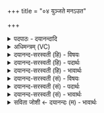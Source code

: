 +++
title = "०४ युञ्जते मनऽउत"

+++
<details><summary>पदपाठः - दयानन्दादि</summary>

यु॒ञ्जते॑। मनः॑। उ॒त। यु॒ञ्ज॒ते। धियः॑। विप्राः॑। विप्र॑स्य। बृ॒ह॒तः। वि॒प॒श्चित॒ इति॑ विपः॒ऽचितः॑। वि। होत्राः॑। द॒धे॒। व॒यु॒ना॒वित्। व॒यु॒ना॒विदिति॑ वयुन॒ऽवित्। एकः॑। इत्। म॒ही। दे॒वस्य॑। स॒वि॒तुः। परि॑ष्टुतिः। परि॑स्तुति॒रिति॒ परि॑ऽस्तुतिः। ४।
</details>

<details><summary>अधिमन्त्रम् (VC)</summary>

- सविता देवता
- प्रजापतिर्ऋषिः
- जगती
- निषादः
</details>

<details><summary>दयानन्द-सरस्वती (हि) - विषयः</summary>

योगाभ्यास करके मनुष्य क्या करें, यह विषय अगले मन्त्र में कहा है ॥
</details>

<details><summary>दयानन्द-सरस्वती (हि) - पदार्थः</summary>

पदार्थान्वयभाषाः -  जो (होत्राः) दान देने-लेने के स्वभाववाले (विप्राः) बुद्धिमान् पुरुष जिस (बृहतः) बड़े (विपश्चितः) सम्पूर्ण विद्याओं से युक्त आप्त पुरुष के समान वर्त्तमान (विप्रस्य) सब शास्त्रों के जाननेहारे बुद्धिमान् पुरुष से विद्याओं को प्राप्त हुए विद्वानों से विज्ञानयुक्त जन (सवितुः) सब जगत् को उत्पन्न और (देवस्य) सब के प्रकाशक जगदीश्वर की (मही) बड़ी (परिष्टुतिः) सब प्रकार की स्तुति है, उस तत्त्वज्ञान के विषय में जैसे (मनः) अपने चित्त को (युञ्जते) समाधान करते (उत) और (धियः) अपनी बुद्धियों को (युञ्जते) युक्त करते हैं, वैसे ही (वयुनावित्) प्रकृष्टज्ञानवाला (एकः) अन्य के सहाय की अपेक्षा से रहित (इत्) ही मैं (विदधे) विधान करता हूँ ॥४ ॥
</details>

<details><summary>दयानन्द-सरस्वती (हि) - भावार्थः</summary>

भावार्थभाषाः -  इस मन्त्र में वाचकलुप्तोपमालङ्कार है। जो नियम से आहार-विहार करने हारे जितेन्द्रिय पुरुष एकान्त देश में परमात्मा के साथ अपने आत्मा को युक्त करते हैं, वे तत्त्वज्ञान को प्राप्त होकर नित्य ही सुख भोगते हैं ॥४ ॥
</details>

<details><summary>दयानन्द-सरस्वती (सं) - विषयः</summary>

योगाभ्यासं कृत्वा मनुष्याः किं कुर्य्युरित्याह ॥
</details>

<details><summary>दयानन्द-सरस्वती (सं) - पदार्थः</summary>

पदार्थान्वयभाषाः -  ये होत्रा विप्रा यस्य बृहतो विपश्चित इव वर्तमानस्य विप्रस्य सकाशात् प्राप्तविद्याः सन्तो या सवितुर्देवस्य जगदीश्वरस्य मही परिष्टुतिरस्ति तत्र यथा मनो युञ्जत उत धियो युञ्जते तथा वयुनाविदेक इदहं विदधे ॥४ ॥
</details>

<details><summary>दयानन्द-सरस्वती (सं) - भावार्थः</summary>

भावार्थभाषाः -  अत्र वाचकलुप्तोपमालङ्कारः। ये युक्ताहारविहारा एकान्ते देशे परमात्मानं युञ्जते, ते तत्त्वविज्ञानं प्राप्य नित्यं सुखं यान्ति ॥४ ॥
</details>

<details><summary>सविता जोशी ← दयानन्दः (म) - भावार्थः</summary>

भावार्थभाषाः -  या मंत्रात वाचकलुप्तोपमालंकार आहे. जी माणसे जितेन्द्रिय असून नियमित आहार-विहार करतात व एकांत स्थानी आपल्या आत्म्याला परमेश्वराशी युक्त करून तत्त्वज्ञानी बनतात ते सदैव सुख भोगतात .
</details>